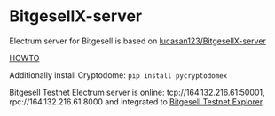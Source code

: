 # BitgesellX-server
Electrum server for Bitgesell is based on [lucasan123/BitgesellX-server](https://github.com/lucasan123/BitgesellX-server)

[HOWTO](https://electrumx-spesmilo.readthedocs.io/en/latest/HOWTO.html#)

Additionally install Cryptodome: `pip install pycryptodomex`


Bitgesell Testnet Electrum server is online: tcp://164.132.216.61:50001, rpc://164.132.216.61:8000 and integrated to [Bitgesell Testnet Explorer](https://testnet.bglnode.online). 



